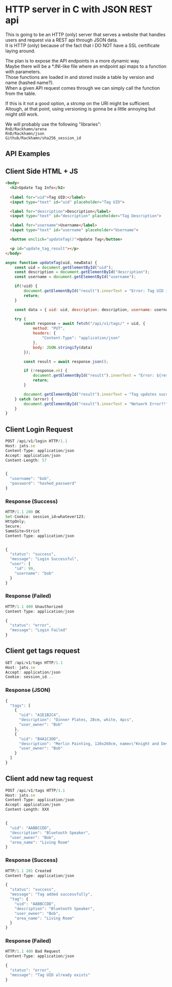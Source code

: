 # HTTP server in C with JSON REST api

This is going to be an HTTP (only) server that serves a website that handles users and request via a REST api through JSON data.  
It is HTTP (only) because of the fact that i DO NOT have a SSL certificate laying around.  
  
  
The plan is to expose the API endpoints in a more dynamic way.  
Maybe there will be a \*.INI-like file where an endpoint api maps to a function with parameters.  
Those functions are loaded in and stored inside a table by version and name (hashed name?).  
When a given API request comes through we can simply call the function from the table.  
  
If this is it not a good option, a strcmp on the URI might be sufficient.  
Altough, at that point, using versioning is gonna be a little annoying but might still work.  
  
We will probably use the following "libraries":  
`RnD/Rackhamn/arena`  
`RnD/Rackhamn/json`  
`Github/Rackhamn/sha256_session_id`  
  
## API Examples

## Client Side HTML + JS
```html
<body>
  <h2>Update Tag Info</h2>
  
  <label for="uid">Tag UID:</label>
  <input type="text" id="uid" placeholder="Tag UID">

  <label for="description">Description</label>
  <input type="text" id="description" placeholder="Tag Description">

  <label for="username">Username</label>
  <input type="text" id="username" placeholder="Username">

  <button onclick="updateTag()">Update Tag</button>

  <p id="update_tag_result"></p>
</body>
```
```js
async function updateTag(uid, newData) {
    const uid = document.getElementById("uid");
    const description = document.getElementById("description");
    const username = document.getElementById("username");

    if(!uid) {
        document.getElementById("result").innerText = "Error: Tag UID is required!";
        return;
    }

    const data = { uid: uid, description: description, username: username };

    try {
        const response = await fetch("/api/v1/tags/" + uid, {
            method: "PUT",
            headers: {
                "Content-Type": "application/json"
            },
            body: JSON.stringify(data)
        });

        const result = await response.json();

        if (!response.ok) {
            document.getElementById("result").innerText = "Error: ${result.message}";
            return;
        }

        document.getElementById("result").innerText = "Tag updates successfully!";
    } catch (error) {
        document.getElementById("result").innerText = "Network Error?!";
    }
}
```

## Client Login Request
```js
POST /api/v1/login HTTP/1.1
Host: jats.se
Content-Type: application/json
Accept: application/json
Content-Length: 57


{
  "username": "bob",
  "password": "hashed_password"
}
```

### Response (Success)
```js
HTTP/1.1 200 OK
Set-Cookie: session_id=whatever123;
HttpOnly;
Secure;
SameSite=Strict
Content-Type: application/json


{
  "status": "success",
  "message": "Login Successful",
  "user": {
    "id": 99,
    "username": "bob"
  }
}
```

### Response (Failed)
```js
HTTP/1.1 400 Unauthorized
Content-Type: application/json

{
  "status": "error",
  "message": "Login Failed"
}
```

## Client get tags request
```js
GET /api/v1/tags HTTP/1.1
Host: jats.se
Accept: application/json
Cookie: session_id...
```

### Response (JSON)
```js
{
  "tags": [
    {
      "uid": "A1E1B2C4",
      "description": "Dinner Plates, 28cm, white, 4pcs",
      "user_owner": "Bob"
    },
    {
      "uid": "B4A1C3DD",
      "description": "Merlin Painting, 120x260cm, name=\"Knight and Devil\"",
      "user_owner": "Bob"
    }
  ]
}
```

## Client add new tag request
```js
POST /api/v1/tags HTTP/1.1
Host: jats.se
Content-Type: application/json
Accept: application/json
Content-Length: XXX


{
  "uid": "AABBCCDD",
  "description": "Bluetooth Speaker",
  "user_owner": "Bob",
  "area_name": "Living Room"
}
```

### Response (Success)
```js
HTTP/1.1 201 Created
Content-Type: application/json

{
  "status": "success",
  "message": "Tag added successfully",
  "tag": {
    "uid": "AABBCCDD",
    "description": "Bluetooth Speaker",
    "user_owner": "Bob",
    "area_name": "Living Room"
  }
}
```

### Response (Failed)
```js
HTTP/1.1 400 Bad Request
Content-Type: application/json

{
  "status": "error",
  "message": "Tag UID already exists"
}
```


